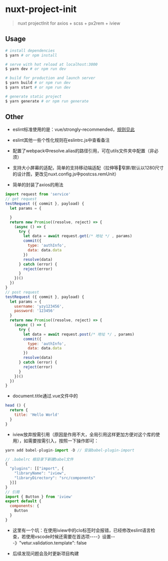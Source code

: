 # nuxt-project-init

> nuxt projectInit for axios + scss + px2rem + iview

## Usage

``` bash
# install dependencies
$ yarn # or npm install

# serve with hot reload at localhost:3000
$ yarn dev # or npm run dev

# build for production and launch server
$ yarn build # or npm run dev
$ yarn start # or npm run dev

# generate static project
$ yarn generate # or npm run generate
```
## Other

* eslint标准使用的是：vue/strongly-recommended，[规则见此](https://github.com/vuejs/eslint-plugin-vue#priority-a-essential-error-preventio)

* eslint其他一些个性化规则在eslintrc.js中查看备注

* 配置了webpack中resolve.alias的路径引用，可在utils文件夹中配置（非必须）

* 支持大小屏幕的适配，简单的支持移动端适配（拉伸等窄屏/默认以1280尺寸的设计图，更改见nuxt.config.js中postcss.remUnit）

* 简单的封装了axios的用法

```js
import request from 'service'
// get request
testRequest ({ commit }, payload) {
  let params = {

  }
  return new Promise((resolve, reject) => {
    (async () => {
      try {
        let data = await request.get(/* 地址 */ , params)
        commit({
          type: 'authInfo',
          data: data.data
        })
        resolve(data)
      } catch (error) {
        reject(error)
      }
    })()
  })
}
// post request
testRequest ({ commit }, payload) {
  let params = {
    username: 'yzy123456',
    password: '123456'
  }
  return new Promise((resolve, reject) => {
    (async () => {
      try {
        let data = await request.post(/* 地址 */ , params)
        commit({
          type: 'authInfo',
          data: data.data
        })
        resolve(data)
      } catch (error) {
        reject(error)
      }
    })()
  })
}
```
* document.title通过.vue文件中的
```js
head () {
  return {
    title: 'Hello World'
  }
}
```
* iview放弃按需引用（原因是作用不大，全局引用这样更加方便对这个库的使用），如需要按需引入，按照一下操作即可：

```js
yarn add babel-plugin-import -D // 安装babel-plugin-import

// .babelrc 根目录下新建babel文件
{
  "plugins": [["import", {
    "libraryName": "iview",
    "libraryDirectory": "src/components"
  }]]
}
// 引用
import { Button } from 'iview'
export default {
  components: {
    Button
  }
}
```
* 这里有一个坑：在使用iview中的clo标签时会报错，已经修改eslint语言检查，若使用vscode时候还需要在首选项----》设置---》"vetur.validation.template": false

* 后续发现问题会及时更新项目构建
